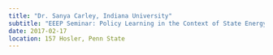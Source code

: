 ```yaml
---
title: "Dr. Sanya Carley, Indiana University"
subtitle: "EEEP Seminar: Policy Learning in the Context of State Energy Policy"
date: 2017-02-17
location: 157 Hosler, Penn State
---
```


